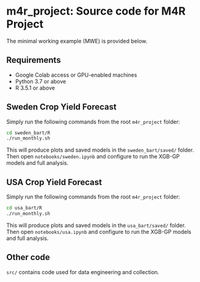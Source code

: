 # m4r_project: Source code for M4R Project

The minimal working example (MWE) is provided below.

## Requirements

- Google Colab access or GPU-enabled machines
- Python 3.7 or above
- R 3.5.1 or above

## Sweden Crop Yield Forecast

Simply run the following commands from the root `m4r_project` folder:

```bash
cd sweden_bart/R
./run_monthly.sh
```
This will produce plots and saved models in the `sweden_bart/saved/` folder. Then open `notebooks/sweden.ipynb` and configure to run the XGB-GP models and full analysis.

## USA Crop Yield Forecast

Simply run the following commands from the root `m4r_project` folder:

```bash
cd usa_bart/R
./run_monthly.sh
```
This will produce plots and saved models in the `usa_bart/saved/` folder. Then open `notebooks/usa.ipynb` and configure to run the XGB-GP models and full analysis.


## Other code

`src/` contains code used for data engineering and collection.

